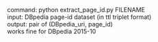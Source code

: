 command: python extract_page_id.py FILENAME  
input: DBpedia page-id dataset (in ttl triplet format)   
output: pair of (DBpedia_uri, page_id)  
works fine for DBpedia 2015-10  

